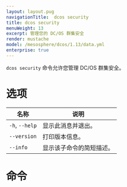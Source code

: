 ```yaml
---
layout: layout.pug
navigationTitle:  dcos security
title: dcos security
menuWeight: 13
excerpt: 管理您的 DC/OS 群集安全
render: mustache
model: /mesosphere/dcos/1.13/data.yml
enterprise: true
---
```

`dcos security` 命令允许您管理 DC/OS 群集安全。

# 选项

| 名称 | 说明 |
|---------|-------------|
|  `-h`, `--help` |                显示此消息并退出。|
| `--version` | 打印版本信息。|
| `--info` | 显示该子命令的简短描述。|

# 命令

